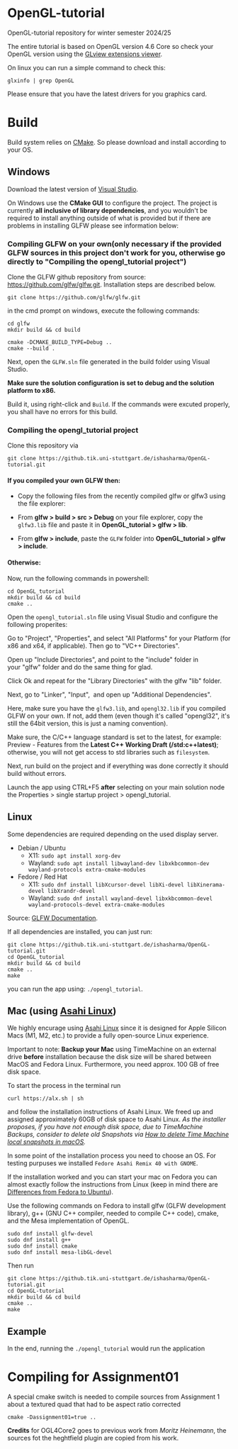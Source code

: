 # OpenGL-tutorial
OpenGL-tutorial repository for winter semester 2024/25

The entire tutorial is based on OpenGL version 4.6 Core so check your OpenGL version using the [GLview extensions viewer](https://www.realtech-vr.com/home/?page_id=142).

On linux you can run a simple command to check this: 
```
glxinfo | grep OpenGL
```

Please ensure that you have the latest drivers for you graphics card.

# Build
Build system relies on [CMake](https://cmake.org/). So please download and install according to your OS.

## Windows

Download the latest version of [Visual Studio](https://visualstudio.microsoft.com/de/downloads/).

On Windows use the **CMake GUI** to configure the project. The project is currently **all inclusive of library dependencies**, and you wouldn't be required to install anything outside of what is provided but if there are problems in installing GLFW please see information below:

### Compiling GLFW on your own(only necessary if the provided GLFW sources in this project don't work for you, otherwise go directly to "Compiling the opengl_tutorial project")
Clone the GLFW github repository from source: https://github.com/glfw/glfw.git. Installation steps are described below.

```
git clone https://github.com/glfw/glfw.git
```

in the cmd prompt on windows, execute the following commands:

```
cd glfw
mkdir build && cd build

cmake -DCMAKE_BUILD_TYPE=Debug ..
cmake --build .
```
Next, open the `GLFW.sln` file generated in the build folder using Visual Studio.

**Make sure the solution configuration is set to debug and the solution platform to x86.**

Build it, using right-click and `Build`. If the commands were excuted properly, you shall have no errors for this build.

### Compiling the opengl_tutorial project

Clone this repository via

```
git clone https://github.tik.uni-stuttgart.de/ishasharma/OpenGL-tutorial.git
```

#### If you compiled your own GLFW then: 

- Copy the following files from the recently compiled glfw or glfw3 using the file explorer: 

- From **glfw > build > src > Debug** on your file explorer, copy the `glfw3.lib` file and paste it in **OpenGL_tutorial > glfw > lib**. 

- From **glfw > include**, paste the `GLFW` folder into **OpenGL_tutorial > glfw > include**.

#### Otherwise:

Now, run the following commands in powershell:
```
cd OpenGL_tutorial
mkdir build && cd build
cmake ..
```

Open the `opengl_tutorial.sln` file using Visual Studio and configure the following properites:

Go to "Project", "Properties", and select "All Platforms" for your Platform  (for x86 and x64, if applicable). Then go to "VC++ Directories". 

Open up "Include Directories", and point to the "include" folder in your "glfw" folder and do the same thing for glad.

Click Ok and repeat for the "Library Directories" with the glfw "lib" folder. 

Next, go to "Linker", "Input",  and open up "Additional Dependencies". 

Here, make sure you have the `glfw3.lib`, and `opengl32.lib` if you compiled GLFW on your own.
If not, add them (even though it's called "opengl32", it's still the 64bit version, this is just a naming convention).

Make sure, the C/C++ language standard is set to the latest, for example: Preview - Features from the **Latest C++ Working Draft (/std:c++latest)**; otherwise, you will not get access to std libraries such as `filesystem`.

Next, run build on the project and if everything was done correctly it should build without errors.

Launch the app using CTRL+F5 **after** selecting on your main solution node the Properties > single startup project > opengl_tutorial.

## Linux

Some dependencies are required depending on the used display server.

- Debian / Ubuntu
  - X11: `sudo apt install xorg-dev`
  - Wayland: `sudo apt install libwayland-dev libxkbcommon-dev wayland-protocols extra-cmake-modules`
- Fedore / Red Hat
  - X11: `sudo dnf install libXcursor-devel libXi-devel libXinerama-devel libXrandr-devel`
  - Wayland: `sudo dnf install wayland-devel libxkbcommon-devel wayland-protocols-devel extra-cmake-modules`

Source: [GLFW Documentation](https://www.glfw.org/docs/3.3/compile.html#compile_deps).

If all dependencies are installed, you can just run:

```
git clone https://github.tik.uni-stuttgart.de/ishasharma/OpenGL-tutorial.git
cd OpenGL_tutorial
mkdir build && cd build
cmake ..
make
```

you can run the app using:
`./opengl_tutorial`.

## Mac (using [Asahi Linux](https://asahilinux.org))
We highly encurage using [Asahi Linux](https://asahilinux.org) since it is designed for Apple Silicon Macs (M1, M2, etc.) to provide a fully open-source Linux experience.

Important to note: **Backup your Mac** using TimeMachine on an external drive **before** installation because the disk size will be shared between MacOS and Fedora Linux. Furthermore, you need approx. 100 GB of free disk space.

To start the process in the terminal run
```
curl https://alx.sh | sh
```
and follow the installation instructions of Asahi Linux. We freed up and assigned approximately 60GB of disk space to Asahi Linux. 
*As the installer proposes, if you have not enough disk space, due to TimeMachine Backups, consider to delete old Snapshots via [How to delete Time Machine local snapshots in macOS](https://appleinsider.com/articles/21/06/26/how-to-delete-time-machine-local-snapshots-in-macos).*

In some point of the installation process you need to choose an OS. For testing purpuses we installed ``Fedore Asahi Remix 40 with GNOME``.

If the installation worked and you can start your mac on Fedora you can almost exactly follow the instructions from Linux (keep in mind there are [Differences from Fedora to Ubuntu](https://fedoraproject.org/wiki/Differences_to_Ubuntu)).

Use the following commands on Fedora to install glfw (GLFW development library), g++ (GNU C++ compiler, needed to compile C++ code), cmake, and the Mesa implementation of OpenGL.
```
sudo dnf install glfw-devel
sudo dnf install g++
sudo dnf install cmake
sudo dnf install mesa-libGL-devel
```
Then run
```
git clone https://github.tik.uni-stuttgart.de/ishasharma/OpenGL-tutorial.git
cd OpenGL-tutorial
mkdir build && cd build
cmake ..
make
```

## Example
In the end, running the `./opengl_tutorial` would run the application

# Compiling for Assignment01

A special cmake switch is needed to compile sources from Assignment 1 about a textured quad that had to be aspect ratio corrected
```
cmake -Dassignment01=true ..

```

**Credits**
for OGL4Core2 goes to previous work from *Moritz Heinemann*, the sources fot the heghtfield plugin are copied from his work. 
